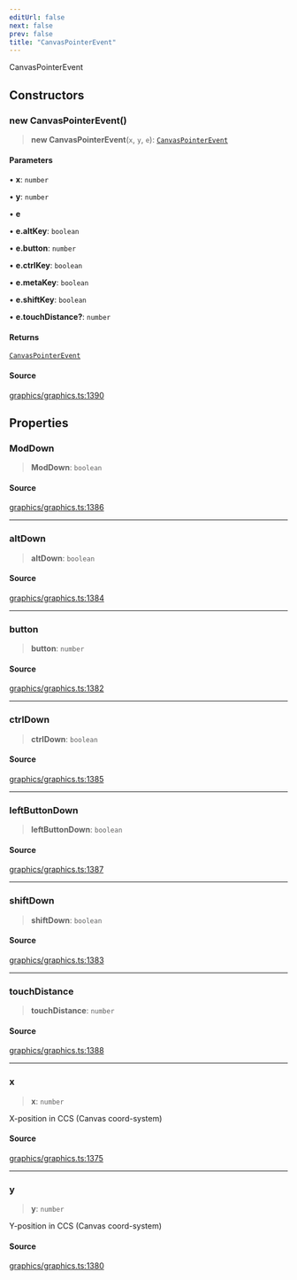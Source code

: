 ```yaml
---
editUrl: false
next: false
prev: false
title: "CanvasPointerEvent"
---
```


CanvasPointerEvent

## Constructors

### new CanvasPointerEvent()

> **new CanvasPointerEvent**(`x`, `y`, `e`): [`CanvasPointerEvent`](/api-core/classes/canvaspointerevent/)

#### Parameters

• **x**: `number`

• **y**: `number`

• **e**

• **e.altKey**: `boolean`

• **e.button**: `number`

• **e.ctrlKey**: `boolean`

• **e.metaKey**: `boolean`

• **e.shiftKey**: `boolean`

• **e.touchDistance?**: `number`

#### Returns

[`CanvasPointerEvent`](/api-core/classes/canvaspointerevent/)

#### Source

[graphics/graphics.ts:1390](https://github.com/dgmjs/dgmjs/blob/main/packages/core/src/graphics/graphics.ts#L1390)

## Properties

### ModDown

> **ModDown**: `boolean`

#### Source

[graphics/graphics.ts:1386](https://github.com/dgmjs/dgmjs/blob/main/packages/core/src/graphics/graphics.ts#L1386)

***

### altDown

> **altDown**: `boolean`

#### Source

[graphics/graphics.ts:1384](https://github.com/dgmjs/dgmjs/blob/main/packages/core/src/graphics/graphics.ts#L1384)

***

### button

> **button**: `number`

#### Source

[graphics/graphics.ts:1382](https://github.com/dgmjs/dgmjs/blob/main/packages/core/src/graphics/graphics.ts#L1382)

***

### ctrlDown

> **ctrlDown**: `boolean`

#### Source

[graphics/graphics.ts:1385](https://github.com/dgmjs/dgmjs/blob/main/packages/core/src/graphics/graphics.ts#L1385)

***

### leftButtonDown

> **leftButtonDown**: `boolean`

#### Source

[graphics/graphics.ts:1387](https://github.com/dgmjs/dgmjs/blob/main/packages/core/src/graphics/graphics.ts#L1387)

***

### shiftDown

> **shiftDown**: `boolean`

#### Source

[graphics/graphics.ts:1383](https://github.com/dgmjs/dgmjs/blob/main/packages/core/src/graphics/graphics.ts#L1383)

***

### touchDistance

> **touchDistance**: `number`

#### Source

[graphics/graphics.ts:1388](https://github.com/dgmjs/dgmjs/blob/main/packages/core/src/graphics/graphics.ts#L1388)

***

### x

> **x**: `number`

X-position in CCS (Canvas coord-system)

#### Source

[graphics/graphics.ts:1375](https://github.com/dgmjs/dgmjs/blob/main/packages/core/src/graphics/graphics.ts#L1375)

***

### y

> **y**: `number`

Y-position in CCS (Canvas coord-system)

#### Source

[graphics/graphics.ts:1380](https://github.com/dgmjs/dgmjs/blob/main/packages/core/src/graphics/graphics.ts#L1380)
